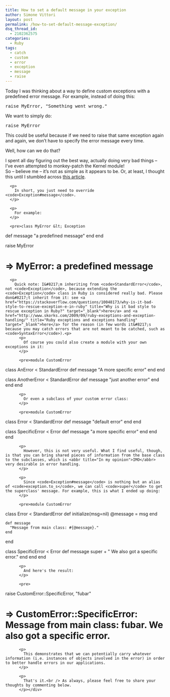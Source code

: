 ```yaml
---
title: How to set a default message in your exception
author: Simone Vittori
layout: post
permalink: /how-to-set-default-message-exception/
dsq_thread_id:
  - 2102362575
categories:
  - Ruby
tags:
  - catch
  - custom
  - error
  - exception
  - message
  - raise
---
```

<div id="jbID-1068" class="jbPost">
  <p>
    Today I was thinking about a way to define custom exceptions with a predefined error message. For example, instead of doing this:
  </p>
  
  <pre>raise MyError, "Something went wrong."</pre>
  
  <p>
    We want to simply do:
  </p>
  
  <pre>raise MyError</pre>
  
  <p>
    This could be useful because if we need to raise that same exception again and again, we don&#8217;t have to specify the error message every time.
  </p>
  
  <p>
    Well, how can we do that?<p>
      <p>
        I spent all day figuring out the best way, actually doing very bad things &#8211; I&#8217;ve even attempted to monkey-patch the Kernel module!<br />So &#8211; believe me &#8211; it&#8217;s not as simple as it appears to be. Or, at least, I thought this until I stumbled across <a href="http://ablogaboutcode.com/2011/01/03/using-custom-error-messages-for-cleaner-code/" title="Using Custom Error Messages for Cleaner Code" target="_blank">this article</a>.
      </p>
      
      <p>
        In short, you just need to override <code>Exception#message</code>.
      </p>
      
      <p>
        For example:
      </p>
      
      <pre>class MyError &lt; Exception
  def message
    "a predefined message"
  end
end

raise MyError
# => MyError: a predefined message</pre>
      
      <p>
        Quick note: I&#8217;m inheriting from <code>StandardError</code>, not <code>Exception</code>, because extending the <code>Exception</code> class in Ruby is considered really bad. Please don&#8217;t inherit from it: see <a href="https://stackoverflow.com/questions/10048173/why-is-it-bad-style-to-rescue-exception-e-in-ruby" title="Why is it bad style to rescue exception in Ruby?" target="_blank">here</a> and <a href="http://www.skorks.com/2009/09/ruby-exceptions-and-exception-handling/" title="Ruby exceptions and exceptions handling" target="_blank">here</a> for the reason (in few words it&#8217;s because you may catch errors that are not meant to be catched, such as <code>SyntaxError</code>).<p>
          <p>
            Of course you could also create a module with your own exceptions in it:
          </p>
          
          <pre>module CustomError
  class AnError &lt; StandardError
    def message
      "A more specific error"
    end
  end

  class AnotherError &lt; StandardError
    def message
      "just another error"
    end
  end
end</pre>
          
          <p>
            Or even a subclass of your custom error class:
          </p>
          
          <pre>module CustomError
  class Error &lt; StandardError
    def message
      "default error"
    end
  end
  
  class SpecificError &lt; Error
    def message
      "a more specific error"
    end
  end
end</pre>
          
          <p>
            However, this is not very useful. What I find useful, though, is that you can bring shared pieces of information from the base class to the subclasses, which is <abbr title="In my opinion">IMO</abbr> very desirable in error handling.
          </p>
          
          <p>
            Since <code>Exception#message</code> is nothing but an alias of <code>exception.to_s</code>, we can call <code>super</code> to get the superclass' message. For example, this is what I ended up doing:
          </p>
          
          <pre>module CustomError

  class Error &lt; StandardError
    def initialize(msg=nil)
      @message = msg
    end

    def message
      "Message from main class: #{@message}."
    end
  end

  class SpecificError &lt; Error
    def message
      super + " We also got a specific error."
    end
  end
end</pre>
          
          <p>
            And here's the result:
          </p>
          
          <pre>
raise CustomError::SpecificError, "fubar"
# => CustomError::SpecificError: Message from main class: fubar. We also got a specific error.</pre>
          
          <p>
            This demonstrates that we can potentially carry whatever information (i.e. instances of objects involved in the error) in order to better handle errors in our applications.
          </p>
          
          <p>
            That's it.<br /> As always, please feel free to share your thoughts by commenting below.
          </p></div>